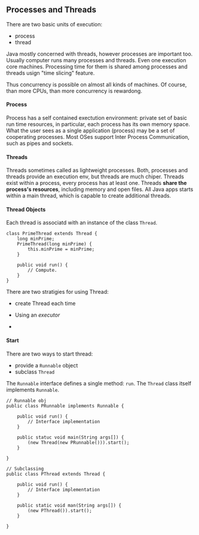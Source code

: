 ## Processes and Threads
There are two basic units of execution:

- process
- thread

Java mostly concerned with threads, however processes are important too. Usually computer runs many processes and threads. Even one execution core machines. Processing time for them is shared among processes and threads usign "time slicing" feature.

Thus concurrency is possible on almost all kinds of machines. Of course, than more CPUs, than more concurrency is rewardong.

#### Process
Process has a self contained exectution environment: private set of basic run time resources, in particular, each process has its own memory space. What the user sees as a single application (process) may be a set of cooperating processes. Most OSes support Inter Process Communication, such as pipes and sockets.

#### Threads
Threads sometimes called as lightweight processes. Both, processes and threads provide an execution env, but threads are much chiper. Threads exist within a process, every process has at least one. Threads **share the process's resources**, including memory and open files. All Java apps starts within a main thread, which is capable to create additional threads.

#### Thread Objects
Each thread is associatd with an instance of the class `Thread`.

```
class PrimeThread extends Thread {
    long minPrime;
    PrimeThread(long minPrime) {
        this.minPrime = minPrime;
    }
    
    public void run() {
        // Compute.
    }
}
```

There are two stratigies for using Thread:

- create Thread each time
- Using an *executor*

-

#### Start

There are two ways to start thread:

- provide a `Runnable` object
- subclass `Thread`

The `Runnable` interface defines a single method: `run`. The `Thread` class itself implements `Runnable`.

```
// Runnable obj
public class PRunnable implements Runnable {
    
    public void run() {
        // Interface implementation
    }

    public statuc void main(String args[]) {
        (new Thread(new PRunnable())).start();
    }

}

// Subclassing
public class PThread extends Thread {
    
    public void run() {
        // Interface implementation
    }

    public static void man(String args[]) {
        (new PThread()).start();
    }

}
```
